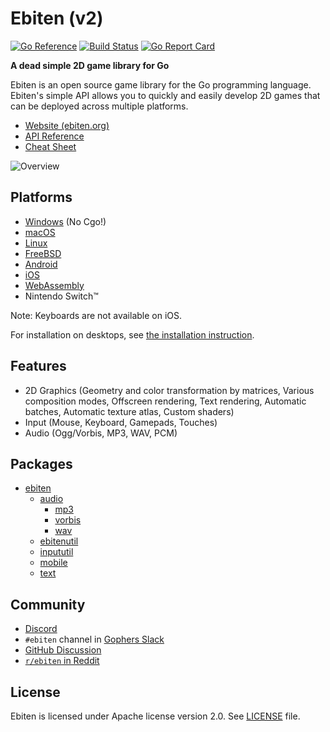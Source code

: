 # Ebiten (v2)

[![Go Reference](https://pkg.go.dev/badge/github.com/hajimehoshi/ebiten/v2.svg)](https://pkg.go.dev/github.com/hajimehoshi/ebiten/v2)
[![Build Status](https://github.com/hajimehoshi/ebiten/workflows/test/badge.svg)](https://github.com/hajimehoshi/ebiten/actions?query=workflow%3Atest)
[![Go Report Card](https://goreportcard.com/badge/github.com/hajimehoshi/ebiten)](https://goreportcard.com/report/github.com/hajimehoshi/ebiten)

**A dead simple 2D game library for Go**

Ebiten is an open source game library for the Go programming language. Ebiten's simple API allows you to quickly and easily develop 2D games that can be deployed across multiple platforms.

* [Website (ebiten.org)](https://ebiten.org)
* [API Reference](https://pkg.go.dev/github.com/hajimehoshi/ebiten/v2)
* [Cheat Sheet](https://ebiten.org/documents/cheatsheet.html)

![Overview](https://ebiten.org/images/overview2.2.png)

## Platforms

* [Windows](https://ebiten.org/documents/install.html?os=windows) (No Cgo!)
* [macOS](https://ebiten.org/documents/install.html?os=darwin)
* [Linux](https://ebiten.org/documents/install.html?os=linux)
* [FreeBSD](https://ebiten.org/documents/install.html?os=freebsd)
* [Android](https://ebiten.org/documents/mobile.html)
* [iOS](https://ebiten.org/documents/mobile.html)
* [WebAssembly](https://ebiten.org/documents/webassembly.html)
* Nintendo Switch™

Note: Keyboards are not available on iOS.

For installation on desktops, see [the installation instruction](https://ebiten.org/documents/install.html).

## Features

* 2D Graphics (Geometry and color transformation by matrices, Various composition modes, Offscreen rendering, Text rendering, Automatic batches, Automatic texture atlas, Custom shaders)
* Input (Mouse, Keyboard, Gamepads, Touches)
* Audio (Ogg/Vorbis, MP3, WAV, PCM)

## Packages

* [ebiten](https://pkg.go.dev/github.com/hajimehoshi/ebiten/v2)
  * [audio](https://pkg.go.dev/github.com/hajimehoshi/ebiten/v2/audio)
    * [mp3](https://pkg.go.dev/github.com/hajimehoshi/ebiten/v2/audio/mp3)
    * [vorbis](https://pkg.go.dev/github.com/hajimehoshi/ebiten/v2/audio/vorbis)
    * [wav](https://pkg.go.dev/github.com/hajimehoshi/ebiten/v2/audio/wav)
  * [ebitenutil](https://pkg.go.dev/github.com/hajimehoshi/ebiten/v2/ebitenutil)
  * [inpututil](https://pkg.go.dev/github.com/hajimehoshi/ebiten/v2/inpututil)
  * [mobile](https://pkg.go.dev/github.com/hajimehoshi/ebiten/v2/mobile)
  * [text](https://pkg.go.dev/github.com/hajimehoshi/ebiten/v2/text)

## Community

- [Discord](https://discord.gg/3tVdM5H8cC)
- `#ebiten` channel in [Gophers Slack](https://blog.gopheracademy.com/gophers-slack-community/)
- [GitHub Discussion](https://github.com/hajimehoshi/ebiten/discussions)
- [`r/ebiten` in Reddit](https://www.reddit.com/r/ebiten/)

## License

Ebiten is licensed under Apache license version 2.0. See [LICENSE](LICENSE) file.
